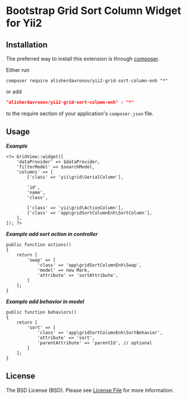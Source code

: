 Bootstrap Grid Sort Column Widget for Yii2
====================================


Installation
------------
The preferred way to install this extension is through [composer](http://getcomposer.org/download/).

Either run

```
composer require alisherdavronov/yii2-grid-sort-column-enh "*"
```
or add

```json
"alisherdavronov/yii2-grid-sort-column-enh" : "*"
```

to the require section of your application's `composer.json` file.

Usage
-----

***Example***

```
<?= GridView::widget([
    'dataProvider' => $dataProvider,
    'filterModel' => $searchModel,
    'columns' => [
        ['class' => 'yii\grid\SerialColumn'],

        'id',
        'name',
        'class',

        ['class' => 'yii\grid\ActionColumn'],
        ['class' => 'app\gridSortColumnEnh\SortColumn'],
    ],
]); ?>
```  
***Example add sort action in controller***

```  
public function actions()
{
    return [
        'swap' => [
            'class' => 'app\gridSortColumnEnh\Swap',
            'model' => new Mark,
            'attribute' => 'sortAttribute',
        ]
    ];
}
```

***Example add behavior in model***

```
public function behaviors()
{
    return [
        'sort' => [
            'class' => 'app\gridSortColumnEnh\SortBehavior',
            'attribute' => 'sort',
            'parentAttribute' => 'parentId', // optional
        ]
    ];
}
```

License
-------

The BSD License (BSD). Please see [License File](LICENSE.md) for more information.